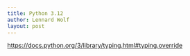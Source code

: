 ```yaml
---
title: Python 3.12
author: Lennard Wolf
layout: post
---
```

https://docs.python.org/3/library/typing.html#typing.override
